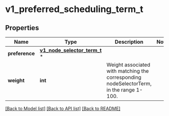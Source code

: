 # v1_preferred_scheduling_term_t

## Properties
Name | Type | Description | Notes
------------ | ------------- | ------------- | -------------
**preference** | [**v1_node_selector_term_t**](v1_node_selector_term.md) \* |  | 
**weight** | **int** | Weight associated with matching the corresponding nodeSelectorTerm, in the range 1-100. | 

[[Back to Model list]](../README.md#documentation-for-models) [[Back to API list]](../README.md#documentation-for-api-endpoints) [[Back to README]](../README.md)


